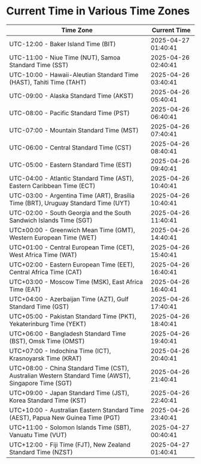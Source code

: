 # Current Time in Various Time Zones

| Time Zone | Current Time |
|-----------|--------------|
| UTC-12:00 - Baker Island Time (BIT) | 2025-04-27 01:40:41 |
| UTC-11:00 - Niue Time (NUT), Samoa Standard Time (SST) | 2025-04-26 02:40:41 |
| UTC-10:00 - Hawaii-Aleutian Standard Time (HAST), Tahiti Time (TAHT) | 2025-04-26 03:40:41 |
| UTC-09:00 - Alaska Standard Time (AKST) | 2025-04-26 05:40:41 |
| UTC-08:00 - Pacific Standard Time (PST) | 2025-04-26 06:40:41 |
| UTC-07:00 - Mountain Standard Time (MST) | 2025-04-26 07:40:41 |
| UTC-06:00 - Central Standard Time (CST) | 2025-04-26 08:40:41 |
| UTC-05:00 - Eastern Standard Time (EST) | 2025-04-26 09:40:41 |
| UTC-04:00 - Atlantic Standard Time (AST), Eastern Caribbean Time (ECT) | 2025-04-26 10:40:41 |
| UTC-03:00 - Argentina Time (ART), Brasília Time (BRT), Uruguay Standard Time (UYT) | 2025-04-26 10:40:41 |
| UTC-02:00 - South Georgia and the South Sandwich Islands Time (SGT) | 2025-04-26 11:40:41 |
| UTC±00:00 - Greenwich Mean Time (GMT), Western European Time (WET) | 2025-04-26 14:40:41 |
| UTC+01:00 - Central European Time (CET), West Africa Time (WAT) | 2025-04-26 15:40:41 |
| UTC+02:00 - Eastern European Time (EET), Central Africa Time (CAT) | 2025-04-26 16:40:41 |
| UTC+03:00 - Moscow Time (MSK), East Africa Time (EAT) | 2025-04-26 16:40:41 |
| UTC+04:00 - Azerbaijan Time (AZT), Gulf Standard Time (GST) | 2025-04-26 17:40:41 |
| UTC+05:00 - Pakistan Standard Time (PKT), Yekaterinburg Time (YEKT) | 2025-04-26 18:40:41 |
| UTC+06:00 - Bangladesh Standard Time (BST), Omsk Time (OMST) | 2025-04-26 19:40:41 |
| UTC+07:00 - Indochina Time (ICT), Krasnoyarsk Time (KRAT) | 2025-04-26 20:40:41 |
| UTC+08:00 - China Standard Time (CST), Australian Western Standard Time (AWST), Singapore Time (SGT) | 2025-04-26 21:40:41 |
| UTC+09:00 - Japan Standard Time (JST), Korea Standard Time (KST) | 2025-04-26 22:40:41 |
| UTC+10:00 - Australian Eastern Standard Time (AEST), Papua New Guinea Time (PGT) | 2025-04-26 23:40:41 |
| UTC+11:00 - Solomon Islands Time (SBT), Vanuatu Time (VUT) | 2025-04-27 00:40:41 |
| UTC+12:00 - Fiji Time (FJT), New Zealand Standard Time (NZST) | 2025-04-27 01:40:41 |
